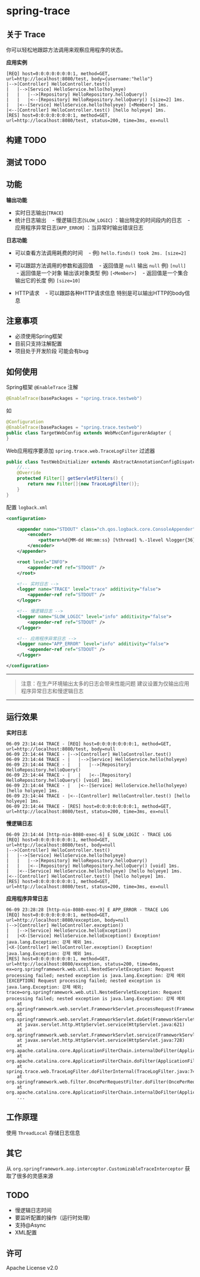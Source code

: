 # spring-trace

## 关于 Trace

你可以轻松地跟踪方法调用来观察应用程序的状态。

**应用实例**

    [REQ] host=0:0:0:0:0:0:0:1, method=GET, url=http://localhost:8080/test, body={username:"hello"}
    |-->[Controller] HelloController.test()
    |   |-->[Service] HelloService.hello(holyeye)
    |   |   |-->[Repository] HelloRepository.helloQuery()
    |   |   |<--[Repository] HelloRepository.helloQuery() [size=2] 1ms.
    |   |<--[Service] HelloService.hello(holyeye) [<Member>] 1ms.
    |<--[Controller] HelloController.test() [hello holyeye] 1ms.
    [RES] host=0:0:0:0:0:0:0:1, method=GET, url=http://localhost:8080/test, status=200, time=3ms, ex=null
    
## 构建 TODO

## 测试 TODO

## 功能

**输出功能**

- 实时日志输出(`TRACE`)
- 统计日志输出
    - 慢逻辑日志(`SLOW_LOGIC`) ：输出特定的时间段内的日志
    - 应用程序异常日志(`APP_ERROR`) ：当异常时输出错误日志

**日志功能**

- 可以查看方法调用耗费的时间
    - 例) `hello.finds() took 2ms. [size=2]`

- 可以跟踪方法调用的参数和返回值
    - 返回值是 `null` 输出 `null` 例) `[null]`
    - 返回值是一个对象 输出该对象类型 例) `[<Member>]`
    - 返回值是一个集合 输出它的长度 例) `[size=10]`
         
- HTTP请求
    - 可以跟踪各种HTTP请求信息 特别是可以输出HTTP的body信息

## 注意事项

- 必须使用Spring框架
- 目前只支持注解配置
- 项目处于开发阶段 可能会有bug

## 如何使用

Spring框架 `@EnableTrace` 注解
```java
@EnableTrace(basePackages = "spring.trace.testweb")
```

如
```java
@Configuration
@EnableTrace(basePackages = "spring.trace.testweb")
public class TargetWebConfig extends WebMvcConfigurerAdapter {
}
```

Web应用程序要添加 `spring.trace.web.TraceLogFilter` 过滤器

```java
public class TestWebInitializer extends AbstractAnnotationConfigDispatcherServletInitializer {
    //...
    @Override
    protected Filter[] getServletFilters() {
        return new Filter[]{new TraceLogFilter()};
    }
}
```

配置 `logback.xml`

```xml
<configuration>

    <appender name="STDOUT" class="ch.qos.logback.core.ConsoleAppender">
        <encoder>
            <pattern>%d{MM-dd HH:mm:ss} [%thread] %.-1level %logger{36} - %msg%n</pattern>
        </encoder>
    </appender>

    <root level="INFO">
        <appender-ref ref="STDOUT" />
    </root>

    <!-- 实时日志 -->
    <logger name="TRACE" level="trace" additivity="false">
        <appender-ref ref="STDOUT" />
    </logger>

    <!-- 慢逻辑日志 -->
    <logger name="SLOW_LOGIC" level="info" additivity="false">
        <appender-ref ref="STDOUT" />
    </logger>

    <!-- 应用程序异常日志 -->
    <logger name="APP_ERROR" level="info" additivity="false">
        <appender-ref ref="STDOUT" />
    </logger>

</configuration>
```

-----------------------

> 注意：在生产环境输出太多的日志会带来性能问题 建议设置为仅输出应用程序异常日志和慢逻辑日志

-----------------------


## 运行效果

**实时日志**

    06-09 23:14:44 TRACE - [REQ] host=0:0:0:0:0:0:0:1, method=GET, url=http://localhost:8080/test, body=null
    06-09 23:14:44 TRACE - |-->[Controller] HelloController.test()
    06-09 23:14:44 TRACE - |   |-->[Service] HelloService.hello(holyeye)
    06-09 23:14:44 TRACE - |   |   |-->[Repository] HelloRepository.helloQuery()
    06-09 23:14:44 TRACE - |   |   |<--[Repository] HelloRepository.helloQuery() [void] 1ms.
    06-09 23:14:44 TRACE - |   |<--[Service] HelloService.hello(holyeye) [hello holyeye] 1ms.
    06-09 23:14:44 TRACE - |<--[Controller] HelloController.test() [hello holyeye] 1ms.
    06-09 23:14:44 TRACE - [RES] host=0:0:0:0:0:0:0:1, method=GET, url=http://localhost:8080/test, status=200, time=3ms, ex=null

**慢逻辑日志**

    06-09 23:14:44 [http-nio-8080-exec-6] E SLOW_LOGIC - TRACE LOG
    [REQ] host=0:0:0:0:0:0:0:1, method=GET, url=http://localhost:8080/test, body=null
    |-->[Controller] HelloController.test()
    |   |-->[Service] HelloService.hello(holyeye)
    |   |   |-->[Repository] HelloRepository.helloQuery()
    |   |   |<--[Repository] HelloRepository.helloQuery() [void] 1ms.
    |   |<--[Service] HelloService.hello(holyeye) [hello holyeye] 1ms.
    |<--[Controller] HelloController.test() [hello holyeye] 1ms.
    [RES] host=0:0:0:0:0:0:0:1, method=GET, url=http://localhost:8080/test, status=200, time=3ms, ex=null

**应用程序异常日志**

    06-09 23:28:28 [http-nio-8080-exec-9] E APP_ERROR - TRACE LOG
    [REQ] host=0:0:0:0:0:0:0:1, method=GET, url=http://localhost:8080/exception, body=null
    |-->[Controller] HelloController.exception()
    |   |-->[Service] HelloService.helloException()
    |   |<X-[Service] HelloService.helloException() Exception! java.lang.Exception: 강제 예외 1ms.
    |<X-[Controller] HelloController.exception() Exception! java.lang.Exception: 강제 예외 1ms.
    [RES] host=0:0:0:0:0:0:0:1, method=GET, url=http://localhost:8080/exception, status=200, time=6ms, ex=org.springframework.web.util.NestedServletException: Request processing failed; nested exception is java.lang.Exception: 강제 예외
    [EXCEPTION] Request processing failed; nested exception is java.lang.Exception: 강제 예외; trace=org.springframework.web.util.NestedServletException: Request processing failed; nested exception is java.lang.Exception: 강제 예외
    	at org.springframework.web.servlet.FrameworkServlet.processRequest(FrameworkServlet.java:973)
    	at org.springframework.web.servlet.FrameworkServlet.doGet(FrameworkServlet.java:852)
    	at javax.servlet.http.HttpServlet.service(HttpServlet.java:621)
    	at org.springframework.web.servlet.FrameworkServlet.service(FrameworkServlet.java:837)
    	at javax.servlet.http.HttpServlet.service(HttpServlet.java:728)
    	at org.apache.catalina.core.ApplicationFilterChain.internalDoFilter(ApplicationFilterChain.java:305)
    	at org.apache.catalina.core.ApplicationFilterChain.doFilter(ApplicationFilterChain.java:210)
    	at spring.trace.web.TraceLogFilter.doFilterInternal(TraceLogFilter.java:74)
    	at org.springframework.web.filter.OncePerRequestFilter.doFilter(OncePerRequestFilter.java:107)
    	at org.apache.catalina.core.ApplicationFilterChain.internalDoFilter(ApplicationFilterChain.java:243)
        ...


## 工作原理

使用 `ThreadLocal` 存储日志信息


## 其它

从 `org.springframework.aop.interceptor.CustomizableTraceInterceptor` 获取了很多的灵感来源 

## TODO

- 慢逻辑日志时间
- 要监听配置的操作（运行时处理）
- 支持@Async
- XML配置

## 许可

Apache License v2.0
